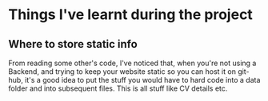 # Things I've learnt during the project

## Where to store static info

From reading some other's code, I've noticed that, when you're not using a
Backend, and trying to keep your website static so you can host it on git-
hub, it's a good idea to put the stuff you would have to hard code into a 
data folder and into subsequent files. This is all stuff like CV details etc.
